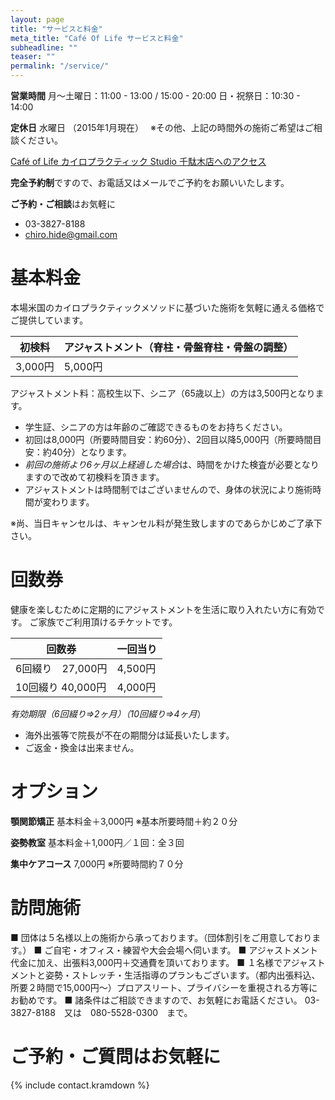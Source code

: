 ```yaml
---
layout: page
title: "サービスと料金"
meta_title: "Café Of Life サービスと料金"
subheadline: ""
teaser: ""
permalink: "/service/"
---
```

**営業時間**
月〜土曜日：11:00 - 13:00 / 15:00 - 20:00
日・祝祭日：10:30 - 14:00

**定休日**
水曜日
（2015年1月現在）　
※その他、上記の時間外の施術ご希望はご相談ください。

[Café of Life カイロプラクティック Studio 千駄木店へのアクセス](/access/)

**完全予約制**ですので、お電話又はメールでご予約をお願いいたします。

**ご予約・ご相談**はお気軽に
- 03-3827-8188
- <chiro.hide@gmail.com>

基本料金
=============================

本場米国のカイロプラクティックメソッドに基づいた施術を気軽に通える価格でご提供しています。

| 初検料  | アジャストメント（脊柱・骨盤脊柱・骨盤の調整）|
|---------|-----------------------------------------------|
| 3,000円 | 5,000円                                       |


アジャストメント料：高校生以下、シニア（65歳以上）の方は3,500円となります。

- 学生証、シニアの方は年齢のご確認できるものをお持ちください。
- 初回は8,000円（所要時間目安：約60分）、2回目以降5,000円（所要時間目安：約40分）となります。
- *前回の施術より6ヶ月以上経過した場合*は、時間をかけた検査が必要となりますので改めて初検料を頂きます。
- アジャストメントは時間制ではございませんので、身体の状況により施術時間が変わります。

※尚、当日キャンセルは、キャンセル料が発生致しますのであらかじめご了承下さい。

回数券
=============================

健康を楽しむために定期的にアジャストメントを生活に取り入れたい方に有効です。
ご家族でご利用頂けるチケットです。

| 回数券            | 一回当り |
|-------------------|----------|
| 6回綴り　27,000円 | 4,500円  |
| 10回綴り 40,000円 | 4,000円  |

*有効期限（6回綴り⇒2ヶ月）（10回綴り⇒4ヶ月*）
- 海外出張等で院長が不在の期間分は延長いたします。
- ご返金・換金は出来ません。

オプション
=============================

**顎関節矯正** 基本料金＋3,000円
※基本所要時間＋約２０分

**姿勢教室** 基本料金＋1,000円／１回：全３回

**集中ケアコース** 7,000円
※所要時間約７０分

訪問施術
=============================

■ 団体は５名様以上の施術から承っております。（団体割引をご用意しております。）
■ ご自宅・オフィス・練習や大会会場へ伺います。
■ アジャストメント代金に加え、出張料3,000円＋交通費を頂いております。
■ １名様でアジャストメントと姿勢・ストレッチ・生活指導のプランもございます。（都内出張料込、所要２時間で15,000円～）プロアスリート、プライバシーを重視される方等にお勧めです。
■ 諸条件はご相談できますので、お気軽にお電話ください。
03-3827-8188　又は　080-5528-0300　まで。

ご予約・ご質問はお気軽に
=============================

{% include contact.kramdown %}
